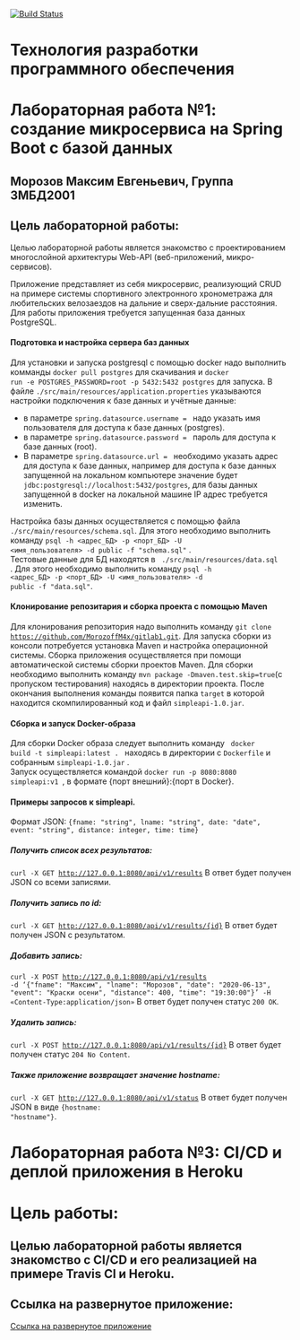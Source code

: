 [![Build Status](https://travis-ci.org/MorozoffM4x/gitlab1.svg?branch=main)](https://travis-ci.org/MorozoffM4x/gitlab1)
# Технология разработки программного обеспечения
# Лабораторная работа №1: создание микросервиса на Spring Boot с базой данных
## Морозов Максим Евгеньевич, Группа 3МБД2001
## Цель лабораторной работы: 
Целью лабораторной работы является знакомство с проектированием многослойной архитектуры Web-API (веб-приложений, микро-сервисов).

Приложение представляет из себя микросервис, реализующий CRUD на примере системы спортивного электронного хронометража для любительских велозаездов на дальние и сверх-дальние расстояния.
Для работы приложения требуется запущенная база данных PostgreSQL. 
#### Подготовка и настройка сервера баз данных  
Для установки и запуска postgresql с помощью docker надо выполнить комманды <code>docker pull postgres</code> для скачивания и <code>docker run -e POSTGRES_PASSWORD=root -p 5432:5432 postgres</code> для запуска.
В файле <code>./src/main/resources/application.properties</code> указываются настройки подключения к базе данных и учётные данные:
  * в параметре <code>spring.datasource.username = </code> надо указать имя пользователя для доступа к базе данных (postgres).
  * в параметре <code>spring.datasource.password = </code> пароль для доступа к базе данных (root). 
  * В параметре <code>spring.datasource.url = </code> необходимо указать адрес для доступа к базе данных, например для доступа к базе данных запущенной на локальном компьютере значение будет <code>jdbc:postgresql://localhost:5432/postgres</code>, для базы данных запущенной в docker на локальной машине IP адрес требуется изменить.   

Настройка базы данных осуществляется с помощью файла <code>./src/main/resources/schema.sql</code>. Для этого необходимо выполнить команду <code>psql -h <адрес_БД> -p <порт_БД> -U <имя_пользователя> -d public -f "schema.sql"</code> .  
Тестовые данные для БД находятся в <code> ./src/main/resources/data.sql </code> . Для этого необходимо выполнить команду <code>psql -h <адрес_БД> -p <порт_БД> -U <имя_пользователя> -d public -f "data.sql"</code>.    
#### Клонирование репозитария и сборка проекта с помощью Maven
Для клонирования репозитория надо выполнить команду <code>git clone https://github.com/MorozoffM4x/gitlab1.git</code>.
Для запуска сборки из консоли потребуется установка Maven и настройка операционной системы.
Сборка приложения осуществляется при помощи автоматической системы сборки проектов Maven. Для сборки необходимо выполнить команду  <code>mvn package -Dmaven.test.skip=true</code>(с пропуском тестирования) находясь в директории проекта. После окончания выполнения команды появится папка <code>target</code> в которой находится скомпилированный код и файл <code>simpleapi-1.0.jar</code>.
#### Сборка и запуск Docker-образа 
Для сборки Docker образа следует выполнить команду <code> docker build -t simpleapi:latest . </code> находясь в директории с <code>Dockerfile</code> и собранным <code>simpleapi-1.0.jar</code> .  
Запуск осуществляется командой <code>docker run -p 8080:8080 simpleapi:v1 </code>, в формате {порт внешний}:{порт в Docker}.  
#### Примеры запросов к simpleapi. 
Формат JSON:
<code>{fname: "string", lname: "string", date: "date", event: "string", distance: integer, time: time}</code>

##### Получить список всех результатов: 
<code>curl -X GET http://127.0.0.1:8080/api/v1/results</code>
В ответ будет получен JSON со всеми записями. 
##### Получить запись по id: 
<code>curl -X GET http://127.0.0.1:8080/api/v1/results/{id}</code> 
В ответ будет получен JSON с результатом. 
##### Добавить запись: 
<code>curl -X POST http://127.0.0.1:8080/api/v1/results -d ‘{"fname": "Максим", "lname": "Морозов", "date": "2020-06-13", "event": "Краски осени", "distance": 400, "time": "19:30:00"}’ -H «Content-Type:application/json»</code>
В ответ будет получен статус <code>200 ОК</code>.
##### Удалить запись: 
<code>curl -X POST http://127.0.0.1:8080/api/v1/results/{id}</code>
В ответ будет получен статус <code>204 No Content</code>.
##### Также приложение возвращает значение hostname: 
<code>curl -X GET http://127.0.0.1:8080/api/v1/status</code>
В ответ будет получен JSON в виде <code>{hostname: "hostname"}</code>. 

# Лабораторная работа №3: CI/CD и деплой приложения в Heroku
# Цель работы: 
## Целью лабораторной работы является знакомство с CI/CD и его реализацией на примере Travis CI и Heroku.

## Ссылка на развернутое приложение: 
[Ссылка на развернутое приложение](https://labapi2.herokuapp.com/api/v1/status "Ссылка на развернутое приложение")
